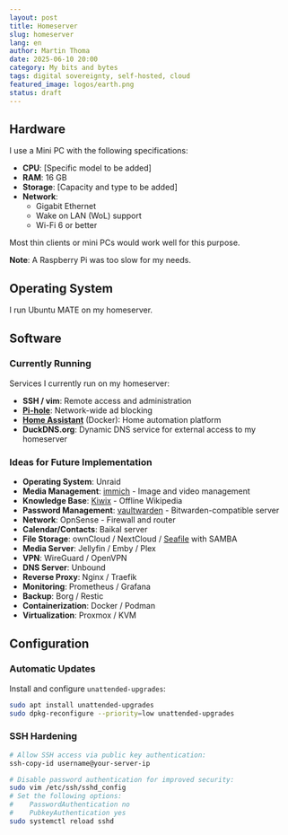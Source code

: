 ```yaml
---
layout: post
title: Homeserver
slug: homeserver
lang: en
author: Martin Thoma
date: 2025-06-10 20:00
category: My bits and bytes
tags: digital sovereignty, self-hosted, cloud
featured_image: logos/earth.png
status: draft
---
```

## Hardware

I use a Mini PC with the following specifications:

* **CPU**: [Specific model to be added]
* **RAM**: 16 GB
* **Storage**: [Capacity and type to be added]
* **Network**:
    * Gigabit Ethernet
    * Wake on LAN (WoL) support
    * Wi-Fi 6 or better

Most thin clients or mini PCs would work well for this purpose.

**Note**: A Raspberry Pi was too slow for my needs.

## Operating System

I run Ubuntu MATE on my homeserver.

## Software

### Currently Running

Services I currently run on my homeserver:

* **SSH / vim**: Remote access and administration
* **[Pi-hole](https://pi-hole.net/)**: Network-wide ad blocking
* **[Home Assistant](https://www.home-assistant.io/)** (Docker): Home automation platform
* **DuckDNS.org**: Dynamic DNS service for external access to my homeserver

### Ideas for Future Implementation

* **Operating System**: Unraid
* **Media Management**: [immich](https://immich.app/) - Image and video management
* **Knowledge Base**: [Kiwix](https://kiwix.org/en/applications/) - Offline Wikipedia
* **Password Management**: [vaultwarden](https://vaultwarden.com/) - Bitwarden-compatible server
* **Network**: OpnSense - Firewall and router
* **Calendar/Contacts**: Baikal server
* **File Storage**: ownCloud / NextCloud / [Seafile](https://www.seafile.com/en/home/) with SAMBA
* **Media Server**: Jellyfin / Emby / Plex
* **VPN**: WireGuard / OpenVPN
* **DNS Server**: Unbound
* **Reverse Proxy**: Nginx / Traefik
* **Monitoring**: Prometheus / Grafana
* **Backup**: Borg / Restic
* **Containerization**: Docker / Podman
* **Virtualization**: Proxmox / KVM

## Configuration

### Automatic Updates

Install and configure `unattended-upgrades`:

```bash
sudo apt install unattended-upgrades
sudo dpkg-reconfigure --priority=low unattended-upgrades
```


### SSH Hardening

```bash
# Allow SSH access via public key authentication:
ssh-copy-id username@your-server-ip

# Disable password authentication for improved security:
sudo vim /etc/ssh/sshd_config
# Set the following options:
#    PasswordAuthentication no
#    PubkeyAuthentication yes
sudo systemctl reload sshd
```
